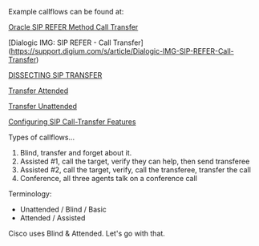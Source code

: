 Example callflows can be found at:

[Oracle SIP REFER Method Call Transfer](https://docs.oracle.com/cd/E95619_01/html/esbc_ecz810_configuration/GUID-D7A47236-1B49-4C13-A4B8-4B46023974C0.htm#REFER-Method-Call-Transfer)

[Dialogic IMG: SIP REFER - Call Transfer] (https://support.digium.com/s/article/Dialogic-IMG-SIP-REFER-Call-Transfer)

[DISSECTING SIP TRANSFER](https://andrewjprokop.wordpress.com/2014/12/02/dissecting-sip-transfer/)

[Transfer Attended](https://www.tech-invite.com/fo-sip/tinv-fo-sip-service-05.html)

[Transfer Unattended](https://www.tech-invite.com/fo-sip/tinv-fo-sip-service-04.html)

[Configuring SIP Call-Transfer Features](https://www.cisco.com/c/en/us/td/docs/ios-xml/ios/voice/sip/configuration/15-mt/sip-config-15-mt-book/voi-sip-call-transfer.html)


Types of callflows...

1. Blind, transfer and forget about it.
1. Assisted #1, call the target, verify they can help, then send transferee
1. Assisted #2, call the target, verify, call the transferee, transfer the call
1. Conference, all three agents talk on a conference call


Terminology:
- Unattended / Blind / Basic
- Attended / Assisted

Cisco uses Blind & Attended. Let's go with that.







